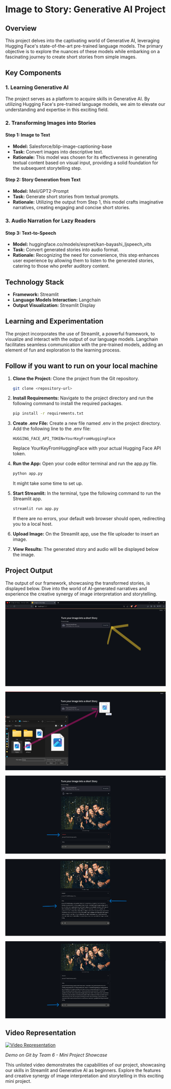 # Image to Story: Generative AI Project

## Overview
This project delves into the captivating world of Generative AI, leveraging Hugging Face's state-of-the-art pre-trained language models. The primary objective is to explore the nuances of these models while embarking on a fascinating journey to create short stories from simple images.

## Key Components

### 1. Learning Generative AI
The project serves as a platform to acquire skills in Generative AI. By utilizing Hugging Face's pre-trained language models, we aim to elevate our understanding and expertise in this exciting field.

### 2. Transforming Images into Stories

#### Step 1: Image to Text
- **Model:** Salesforce/blip-image-captioning-base
- **Task:** Convert images into descriptive text.
- **Rationale:** This model was chosen for its effectiveness in generating textual content based on visual input, providing a solid foundation for the subsequent storytelling step.

#### Step 2: Story Generation from Text
- **Model:** Meli/GPT2-Prompt
- **Task:** Generate short stories from textual prompts.
- **Rationale:** Utilizing the output from Step 1, this model crafts imaginative narratives, creating engaging and concise short stories.

### 3. Audio Narration for Lazy Readers

#### Step 3: Text-to-Speech
- **Model:** huggingface.co/models/espnet/kan-bayashi_ljspeech_vits
- **Task:** Convert generated stories into audio format.
- **Rationale:** Recognizing the need for convenience, this step enhances user experience by allowing them to listen to the generated stories, catering to those who prefer auditory content.

## Technology Stack
- **Framework:** Streamlit
- **Language Models Interaction:** Langchain
- **Output Visualization:** Streamlit Display

## Learning and Experimentation
The project incorporates the use of Streamlit, a powerful framework, to visualize and interact with the output of our language models. Langchain facilitates seamless communication with the pre-trained models, adding an element of fun and exploration to the learning process.

## Follow if you want to run on your local machine

1. **Clone the Project:** Clone the project from the Git repository.
    ```bash
    git clone <repository-url>
    ```

2. **Install Requirements:** Navigate to the project directory and run the following command to install the required packages.
    ```bash
    pip install -r requirements.txt
    ```

3. **Create .env File:** Create a new file named .env in the project directory. Add the following line to the .env file:
    ```dotenv
    HUGGING_FACE_API_TOKEN=YourKeyFromHuggingFace
    ```
    Replace YourKeyFromHuggingFace with your actual Hugging Face API token.

4. **Run the App:** Open your code editor terminal and run the app.py file.
    ```bash
    python app.py
    ```
    It might take some time to set up.

5. **Start Streamlit:** In the terminal, type the following command to run the Streamlit app.
    ```bash
    streamlit run app.py
    ```
    If there are no errors, your default web browser should open, redirecting you to a local host.

6. **Upload Image:** On the Streamlit app, use the file uploader to insert an image.

7. **View Results:** The generated story and audio will be displayed below the image.

## Project Output
The output of our framework, showcasing the transformed stories, is displayed below. Dive into the world of AI-generated narratives and experience the creative synergy of image interpretation and storytelling.

![Output 1](https://github.com/joelsiby02/ImgToStory_HuggingFace/blob/main/1.png)


![Output 2](https://github.com/joelsiby02/ImgToStory_HuggingFace/blob/main/2.png)


![Output 3](https://github.com/joelsiby02/ImgToStory_HuggingFace/blob/main/3.png)


![Output 4](https://github.com/joelsiby02/ImgToStory_HuggingFace/blob/main/4.png)


![Output 5](https://github.com/joelsiby02/ImgToStory_HuggingFace/blob/main/5.png)


## Video Representation

[![Video Representation](http://img.youtube.com/vi/oI845f4hBbg/0.jpg)](https://www.youtube.com/watch?v=oI845f4hBbg)

*Demo on Git by Team 6 - Mini Project Showcase*

This unlisted video demonstrates the capabilities of our project, showcasing our skills in Streamlit and Generative AI as beginners. Explore the features and creative synergy of image interpretation and storytelling in this exciting mini project.
